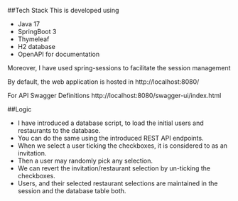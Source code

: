 ##Tech Stack
This is developed using
- Java 17
- SpringBoot 3
- Thymeleaf
- H2 database
- OpenAPI for documentation

Moreover, I have used spring-sessions to facilitate the session management

By default, the web application is hosted in http://localhost:8080/

For API Swagger Definitions
http://localhost:8080/swagger-ui/index.html

##Logic 
- I have introduced a database script, to load the initial users and restaurants to the database. 
- You can do the same using the introduced REST API endpoints.
- When we select a user ticking the checkboxes, it is considered to as an invitation.
- Then a user may randomly pick any selection.
- We can revert the invitation/restaurant selection by un-ticking the checkboxes.
- Users, and their selected restaurant selections are maintained in the session and the database table both.

